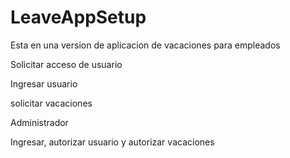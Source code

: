 # LeaveAppSetup

Esta en una version de aplicacion de vacaciones para empleados

Solicitar acceso de usuario

Ingresar usuario

solicitar vacaciones

Administrador

Ingresar, autorizar usuario y autorizar vacaciones
